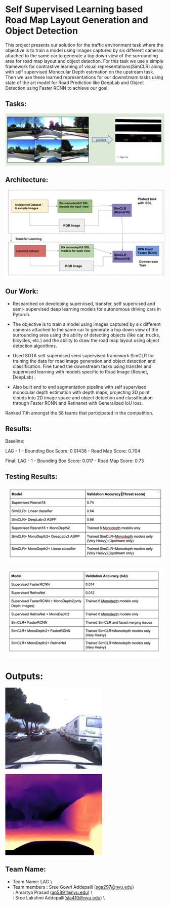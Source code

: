 # Self Supervised Learning based Road Map Layout Generation and Object Detection

This project presents our solution for the traffic environment task where the objective is to train a model using images captured by six different cameras attached to the same car to generate a top down view of the surrounding area for road map layout and object detection. For this task we use a simple framework for contrastive learning of visual representations(SimCLR) along with self supervised Monocular Depth estimation on the upstream task. Then we use these learned representations for our downstream tasks using state of the art model for Road Prediction like DeepLab and Object Detection using Faster RCNN to achieve our goal.

## Tasks:

![Road Map Accuracy](images/Task.png)


## Architecture:

![Road Map Accuracy](images/arch.png)


## Our Work:

- Researched on developing supervised, transfer, self supervised and semi- supervised deep learning models for autonomous driving cars in Pytorch.

- The objective is to train a model using images captured by six different cameras attached to the same car to generate a top down view of the surrounding area using the ability of detecting objects (like car, trucks, bicycles, etc.) and the ability to draw the road map layout using object detection algorithms.

- Used SOTA self supervised semi supervised framework SimCLR for training the data for road image generation and object detection and classification. Fine tuned the downstream tasks using transfer and supervised learning with models specific to Road Image (Resnet, DeepLab) .

- Also built end to end segmentation pipeline with self supervised monocular depth estimation with depth maps, projecting 3D point clouds into 2D image space and object detection and classification through Faster RCNN and Retinanet with Generalized IoU loss.

Ranked 11th amongst the 58 teams that participated in the competition.


## Results:
Baseline:

LAG - 1 - Bounding Box Score: 0.01438 - Road Map Score: 0.704

Final:
LAG - 1 - Bounding Box Score: 0.017 - Road Map Score: 0.73

## Testing Results:

![Road Map Accuracy](images/Result_Road_map.png)

![Road Map Accuracy](images/object%20detection.png)

# Outputs:

![Road Map Accuracy](/images/OriginalImage.jpg)

![Road Map Accuracy](images/DepthImage.jpg)

## Team Name:
+ Team Name: LAG \
+ Team members : Sree Gowri Addepalli (sga297@nyu.edu) \
             : Amartya Prasad (ap5891@nyu.edu)    \          
             : Sree Lakshmi Addepalli(sla410@nyu.edu) \






